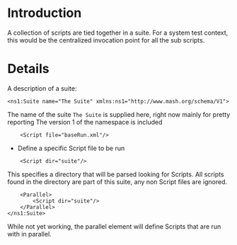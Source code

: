 # Introduction #

A collection of scripts are tied together in a suite. 
For a system test context, this would be the centralized invocation point for all the sub scripts.


# Details #
A description of a suite:
```
<ns1:Suite name="The Suite" xmlns:ns1="http://www.mash.org/schema/V1">
```
The name of the suite `The Suite` is supplied here, right now mainly for pretty reporting
The version 1 of the namespace is included

```
    <Script file="baseRun.xml"/>
```
  * Define a specific Script file to be run

```
    <Script dir="suite"/>
```
This specifies a directory that will be parsed looking for Scripts. 
All scripts found in the directory are part of this suite, any non Script files are ignored.

```
    <Parallel>
        <Script dir="suite"/>
    </Parallel>
</ns1:Suite>
```
While not yet working, the parallel element will define Scripts that are run with in parallel.